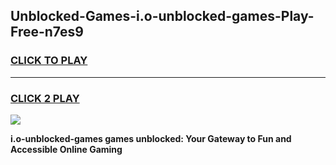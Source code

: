 
## Unblocked-Games-i.o-unblocked-games-Play-Free-n7es9
<h3>
<a href="https://premium76.site?title=i.o-unblocked-games&ref=24M">CLICK TO PLAY</a></h3>
<hr>

<h3>
<a href="https://premium76.site?title=i.o-unblocked-games&ref=24M">CLICK 2 PLAY</a>
  
</h3>

<a href="https://premium76.site?title=i.o-unblocked-games&ref=24M"><img src="https://clearcache.store/games.png"></a>


**i.o-unblocked-games games unblocked: Your Gateway to Fun and Accessible Online Gaming**
